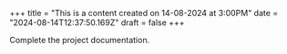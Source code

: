 +++
title = "This is a content created on 14-08-2024 at 3:00PM"
date = "2024-08-14T12:37:50.169Z"
draft = false
+++

  Complete the project documentation.
        